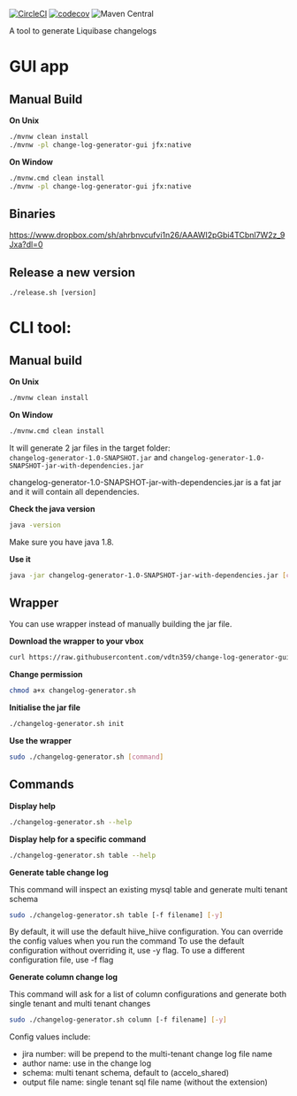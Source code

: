 [![CircleCI](https://circleci.com/gh/vdtn359/change-log-generator-gui.svg?style=svg)](https://circleci.com/gh/vdtn359/change-log-generator-gui)
[![codecov](https://codecov.io/gh/vdtn359/change-log-generator-gui/branch/master/graph/badge.svg)](https://codecov.io/gh/vdtn359/change-log-generator-gui)
![Maven Central](https://img.shields.io/maven-central/v/org.apache.maven/apache-maven.svg)


A tool to generate Liquibase changelogs
# GUI app

## Manual Build
**On Unix**
```bash
./mvnw clean install
./mvnw -pl change-log-generator-gui jfx:native
```
**On Window**
```bash
./mvnw.cmd clean install
./mvnw -pl change-log-generator-gui jfx:native
```
## Binaries
https://www.dropbox.com/sh/ahrbnvcufvi1n26/AAAWI2pGbi4TCbnl7W2z_9Jxa?dl=0

## Release a new version
```
./release.sh [version]
```

# CLI tool:
## Manual build

**On Unix**
```bash
./mvnw clean install
```
**On Window**
```bash
./mvnw.cmd clean install
```

It will generate 2 jar files in the target folder: <br/>
`changelog-generator-1.0-SNAPSHOT.jar` and `changelog-generator-1.0-SNAPSHOT-jar-with-dependencies.jar`

changelog-generator-1.0-SNAPSHOT-jar-with-dependencies.jar is a fat jar and it will contain all dependencies.

**Check the java version**

```bash
java -version
```
Make sure you have java 1.8. 

**Use it**

```bash
java -jar changelog-generator-1.0-SNAPSHOT-jar-with-dependencies.jar [command]
```

## Wrapper 
You can use wrapper instead of manually building the jar file.

**Download the wrapper to your vbox**

```bash
curl https://raw.githubusercontent.com/vdtn359/change-log-generator-gui/master/changelog-generator.sh -O
```

**Change permission**

```bash
chmod a+x changelog-generator.sh
```

**Initialise the jar file**

```bash
./changelog-generator.sh init
```

**Use the wrapper**

```bash
sudo ./changelog-generator.sh [command]
```

## Commands

**Display help**

```bash
./changelog-generator.sh --help
```

**Display help for a specific command**

```bash
./changelog-generator.sh table --help
```

**Generate table change log**

This command will inspect an existing mysql table and generate multi tenant schema

```bash
sudo ./changelog-generator.sh table [-f filename] [-y]
```

By default, it will use the default hiive_hiive configuration. You can override the config values when you run the command
To use the default configuration without overriding it, use -y flag. To use a different configuration file, use -f flag

**Generate column change log**

This command will ask for a list of column configurations and generate both single tenant and multi tenant changes

```bash
sudo ./changelog-generator.sh column [-f filename] [-y]
```

Config values include:
* jira number: will be prepend to the multi-tenant change log file name
* author name: use in the change log
* schema: multi tenant schema, default to (accelo_shared)
* output file name: single tenant sql file name (without the extension)
